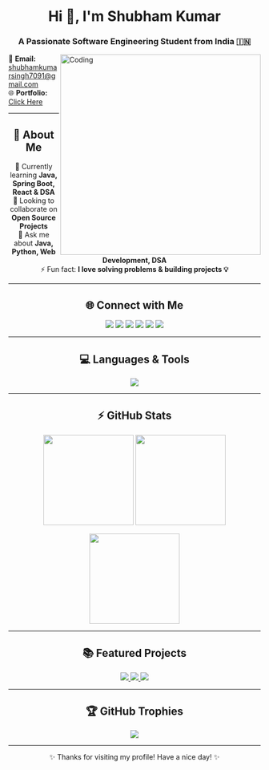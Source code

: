 <h1 align="center">Hi 👋, I'm Shubham Kumar</h1>
<h3 align="center">A Passionate Software Engineering Student from India 🇮🇳</h3>

<img align="right" alt="Coding" width="400" src="https://user-images.githubusercontent.com/55389276/140866485-8fb1c876-9a8f-4d6a-98dc-08c4981eaf70.gif">

📧 **Email:** shubhamkumarsingh7091@gmail.com  
🌐 **Portfolio:** <a href="https://myportfolio-kee3el648-shubham-kumars-projects-78bce882.vercel.app/">Click Here</a>

---

<h2 align="center">🚀 About Me</h2>
<p align="center">
  🌱 Currently learning <b>Java, Spring Boot, React & DSA</b><br>
  👯 Looking to collaborate on <b>Open Source Projects</b><br>
  💬 Ask me about <b>Java, Python, Web Development, DSA</b><br>
  ⚡ Fun fact: <b>I love solving problems & building projects 💡</b>
</p>

---

<h2 align="center">🌐 Connect with Me</h2>
<p align="center">
<a href="https://www.linkedin.com/in/shubham-kumar-8b270b229/" target="blank"><img src="https://img.shields.io/badge/LinkedIn-0A66C2?style=for-the-badge&logo=linkedin&logoColor=white"/></a>
<a href="https://instagram.com/shiv_premi__2004" target="blank"><img src="https://img.shields.io/badge/Instagram-E4405F?style=for-the-badge&logo=instagram&logoColor=white"/></a>
<a href="https://www.codechef.com/users/shubham_4013" target="blank"><img src="https://img.shields.io/badge/CodeChef-5B4638?style=for-the-badge&logo=codechef&logoColor=white"/></a>
<a href="https://leetcode.com/shubhamkumarsingh7091/" target="blank"><img src="https://img.shields.io/badge/LeetCode-FFA116?style=for-the-badge&logo=leetcode&logoColor=black"/></a>
<a href="https://auth.geeksforgeeks.org/user/shubhamkumam26" target="blank"><img src="https://img.shields.io/badge/GeeksforGeeks-2F8D46?style=for-the-badge&logo=geeksforgeeks&logoColor=white"/></a>
<a href="https://discord.gg/shubhamkumar2004" target="blank"><img src="https://img.shields.io/badge/Discord-5865F2?style=for-the-badge&logo=discord&logoColor=white"/></a>
</p>

---

<h2 align="center">💻 Languages & Tools</h2>
<p align="center">
  <img src="https://skillicons.dev/icons?i=java,python,cpp,html,css,react,mysql,git,github,vscode&perline=8" />
</p>

---

<h2 align="center">⚡ GitHub Stats</h2>
<p align="center">
  <img src="https://github-readme-stats.vercel.app/api?username=shubham4013&show_icons=true&theme=tokyonight&hide_border=true" height="180"/>
  <img src="https://github-readme-stats.vercel.app/api/top-langs?username=shubham4013&layout=compact&theme=tokyonight&hide_border=true" height="180"/>
</p>
<p align="center">
  <img src="https://streak-stats.demolab.com?user=shubham4013&theme=tokyonight&hide_border=true" height="180"/>
</p>

---

<h2 align="center">📚 Featured Projects</h2>
<p align="center">

<a href="https://github.com/shubham4013/Console-Quiz-Application">
  <img src="https://github-readme-stats.vercel.app/api/pin/?username=shubham4013&repo=Console-Quiz-Application&theme=tokyonight" />
</a>

<a href="https://github.com/shubham4013/Drishtikone-Vision-Assist">
  <img src="https://github-readme-stats.vercel.app/api/pin/?username=shubham4013&repo=Drishtikone-Vision-Assist&theme=tokyonight" />
</a>

<a href="https://github.com/shubham4013/Employee-payroll-system">
  <img src="https://github-readme-stats.vercel.app/api/pin/?username=shubham4013&repo=Employee-payroll-system&theme=tokyonight" />
</a>

</p>

---

<h2 align="center">🏆 GitHub Trophies</h2>
<p align="center">
  <img src="https://github-profile-trophy.vercel.app/?username=shubham4013&theme=onedark&no-frame=true&margin-w=15&margin-h=15"/>
</p>

---

<p align="center">✨ Thanks for visiting my profile! Have a nice day! ✨</p>
